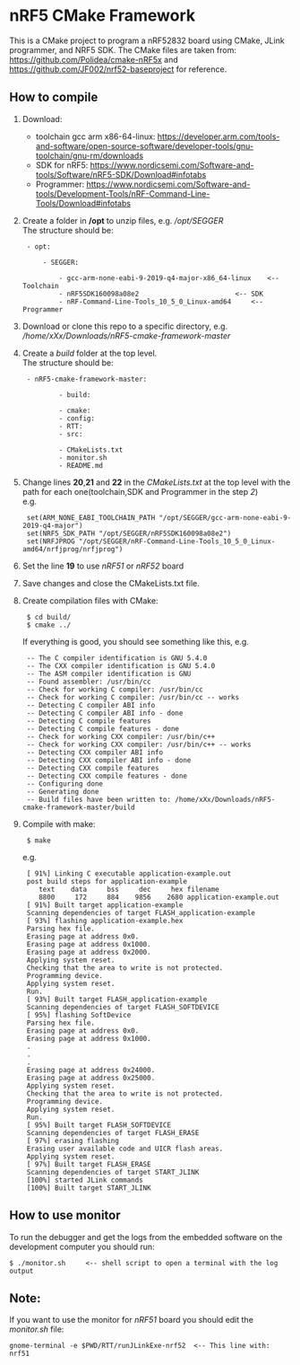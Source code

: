 # nRF5 CMake Framework
This is a CMake project to program a nRF52832 board using CMake, JLink programmer, and NRF5 SDK. The CMake files are taken from: https://github.com/Polidea/cmake-nRF5x and https://github.com/JF002/nrf52-baseproject for reference.

## How to compile
1. Download:
	
	* toolchain gcc arm x86-64-linux: https://developer.arm.com/tools-and-software/open-source-software/developer-tools/gnu-toolchain/gnu-rm/downloads
	* SDK for nRF5: https://www.nordicsemi.com/Software-and-tools/Software/nRF5-SDK/Download#infotabs
	* Programmer: https://www.nordicsemi.com/Software-and-tools/Development-Tools/nRF-Command-Line-Tools/Download#infotabs

2. Create a folder in **/opt** to unzip files, e.g. */opt/SEGGER*  <br/>
The structure should be:

		
		- opt:

			- SEGGER:

				- gcc-arm-none-eabi-9-2019-q4-major-x86_64-linux	<-- Toolchain
				- nRF5SDK160098a08e2						<-- SDK
				- nRF-Command-Line-Tools_10_5_0_Linux-amd64		<-- Programmer


3. Download or clone this repo to a specific directory, e.g. */home/xXx/Downloads/nRF5-cmake-framework-master*
4. Create a *build* folder at the top level. <br/>
The structure should be:

		- nRF5-cmake-framework-master:

				- build:

				- cmake:
				- config:								
				- RTT:									
				- src:									

				- CMakeLists.txt
				- monitor.sh
				- README.md
	

5. Change lines **20**,**21** and **22** in the *CMakeLists.txt* at the top level with the path for each one(toolchain,SDK and Programmer in the step *2*)<br/>
	e.g. 

		set(ARM_NONE_EABI_TOOLCHAIN_PATH "/opt/SEGGER/gcc-arm-none-eabi-9-2019-q4-major")
		set(NRF5_SDK_PATH "/opt/SEGGER/nRF5SDK160098a08e2")
		set(NRFJPROG "/opt/SEGGER/nRF-Command-Line-Tools_10_5_0_Linux-amd64/nrfjprog/nrfjprog")

6. Set the line **19** to use *nRF51* or *nRF52* board
7. Save changes and close the CMakeLists.txt file.
8. Create compilation files with CMake:
	
		$ cd build/	
		$ cmake ../	

	If everything is good, you should see something like this, e.g.

		-- The C compiler identification is GNU 5.4.0
		-- The CXX compiler identification is GNU 5.4.0
		-- The ASM compiler identification is GNU
		-- Found assembler: /usr/bin/cc
		-- Check for working C compiler: /usr/bin/cc
		-- Check for working C compiler: /usr/bin/cc -- works
		-- Detecting C compiler ABI info
		-- Detecting C compiler ABI info - done
		-- Detecting C compile features
		-- Detecting C compile features - done
		-- Check for working CXX compiler: /usr/bin/c++
		-- Check for working CXX compiler: /usr/bin/c++ -- works
		-- Detecting CXX compiler ABI info
		-- Detecting CXX compiler ABI info - done
		-- Detecting CXX compile features
		-- Detecting CXX compile features - done
		-- Configuring done
		-- Generating done
		-- Build files have been written to: /home/xXx/Downloads/nRF5-cmake-framework-master/build

9. Compile with make:
	
		$ make

	e.g.

		[ 91%] Linking C executable application-example.out
		post build steps for application-example
		   text	   data	    bss	    dec	    hex	filename
		   8800	    172	    884	   9856	   2680	application-example.out
		[ 91%] Built target application-example
		Scanning dependencies of target FLASH_application-example
		[ 93%] flashing application-example.hex
		Parsing hex file.
		Erasing page at address 0x0.
		Erasing page at address 0x1000.
		Erasing page at address 0x2000.
		Applying system reset.
		Checking that the area to write is not protected.
		Programming device.
		Applying system reset.
		Run.
		[ 93%] Built target FLASH_application-example
		Scanning dependencies of target FLASH_SOFTDEVICE
		[ 95%] flashing SoftDevice
		Parsing hex file.
		Erasing page at address 0x0.
		Erasing page at address 0x1000.
		.
		.
		.
		Erasing page at address 0x24000.
		Erasing page at address 0x25000.
		Applying system reset.
		Checking that the area to write is not protected.
		Programming device.
		Applying system reset.
		Run.
		[ 95%] Built target FLASH_SOFTDEVICE
		Scanning dependencies of target FLASH_ERASE
		[ 97%] erasing flashing
		Erasing user available code and UICR flash areas.
		Applying system reset.
		[ 97%] Built target FLASH_ERASE
		Scanning dependencies of target START_JLINK
		[100%] started JLink commands
		[100%] Built target START_JLINK

## How to use monitor
To run the debugger and get the logs from the embedded software on the development computer you should run:
	
	$ ./monitor.sh     <-- shell script to open a terminal with the log output

## Note:
If you want to use the monitor for *nRF51* board you should edit the *monitor.sh* file:

	gnome-terminal -e $PWD/RTT/runJLinkExe-nrf52  <-- This line with: nrf51
